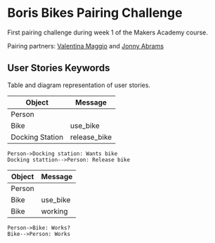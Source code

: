 # Boris Bikes Pairing Challenge

First pairing challenge during week 1 of the Makers Academy course.

Pairing partners: [Valentina Maggio](https://github.com/valentina-maggio) and [Jonny Abrams](https://github.com/jonnyabrams)


## User Stories Keywords

Table and diagram representation of user stories.

| Object | Message |
| --- | --- |
| Person | |
| Bike | use_bike |
| Docking Station | release_bike |

```sequence
Person->Docking station: Wants bike
Docking stattion-->Person: Release bike
```

| Object | Message |
| --- | --- |
| Person | |
| Bike | use_bike |
| Bike | working |

```sequence
Person->Bike: Works?
Bike-->Person: Works
```